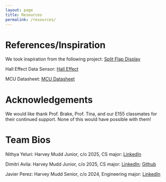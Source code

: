 ```yaml
---
layout: page
title: Resources
permalink: /resources/
---
```


# References/Inspiration
We took inspiration from the following project:
[Split Flap Display](https://www.partsnotincluded.com/building-diy-split-flap-displays/)

Hall Effect Data Sensor:
[Hall Effect](https://www.diodes.com/assets/Datasheets/products_inactive_data/AH3362Q.pdf)

MCU Datasheet:
[MCU Datasheet](https://pages.hmc.edu/brake/class/e155/fa23/assets/doc/ds11451-stm32l432kc.pdf)

# Acknowledgements
We would like thank Prof. Brake, Prof. Tina, and our E155 classmates for their continued support. None of this would have possible with them!

# Team Bios
Nithya Yeluri: Harvey Mudd Junior, c/o 2025, CS major:
[LinkedIn](https://www.linkedin.com/in/nithya-yeluri/)

Dimitri Avila: Harvey Mudd Junior, c/o 2025, CS major:
[LinkedIn](https://www.linkedin.com/in/dimitri-avila/);
[Github]()

Javier Perez: Harvey Mudd Senior, c/o 2024, Engineering major:
[LinkedIn](https://www.linkedin.com/in/javier-perez-hmc2024/)




